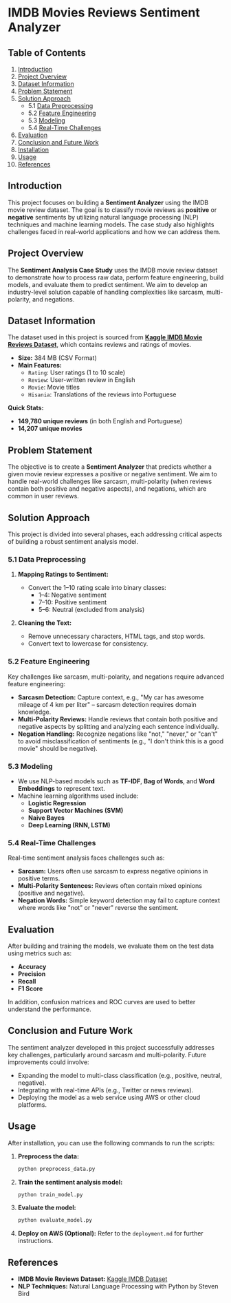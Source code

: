 # IMDB Movies Reviews Sentiment Analyzer

## Table of Contents
1. [Introduction](#introduction)
2. [Project Overview](#project-overview)
3. [Dataset Information](#dataset-information)
4. [Problem Statement](#problem-statement)
5. [Solution Approach](#solution-approach)
    - 5.1 [Data Preprocessing](#data-preprocessing)
    - 5.2 [Feature Engineering](#feature-engineering)
    - 5.3 [Modeling](#modeling)
    - 5.4 [Real-Time Challenges](#real-time-challenges)
6. [Evaluation](#evaluation)
7. [Conclusion and Future Work](#conclusion-and-future-work)
8. [Installation](#installation)
9. [Usage](#usage)
10. [References](#references)

## Introduction
This project focuses on building a **Sentiment Analyzer** using the IMDB movie review dataset. The goal is to classify movie reviews as **positive** or **negative** sentiments by utilizing natural language processing (NLP) techniques and machine learning models. The case study also highlights challenges faced in real-world applications and how we can address them.

## Project Overview
The **Sentiment Analysis Case Study** uses the IMDB movie review dataset to demonstrate how to process raw data, perform feature engineering, build models, and evaluate them to predict sentiment. We aim to develop an industry-level solution capable of handling complexities like sarcasm, multi-polarity, and negations.

## Dataset Information
The dataset used in this project is sourced from **[Kaggle IMDB Movie Reviews Dataset](https://www.kaggle.com/)**, which contains reviews and ratings of movies.

- **Size:** 384 MB (CSV Format)
- **Main Features:**
  - `Rating`: User ratings (1 to 10 scale)
  - `Review`: User-written review in English
  - `Movie`: Movie titles
  - `Hisania`: Translations of the reviews into Portuguese

**Quick Stats:**
- **149,780 unique reviews** (in both English and Portuguese)
- **14,207 unique movies**

## Problem Statement
The objective is to create a **Sentiment Analyzer** that predicts whether a given movie review expresses a positive or negative sentiment. We aim to handle real-world challenges like sarcasm, multi-polarity (when reviews contain both positive and negative aspects), and negations, which are common in user reviews.

## Solution Approach
This project is divided into several phases, each addressing critical aspects of building a robust sentiment analysis model.

### 5.1 Data Preprocessing
1. **Mapping Ratings to Sentiment:** 
   - Convert the 1–10 rating scale into binary classes:
     - 1–4: Negative sentiment
     - 7–10: Positive sentiment
     - 5–6: Neutral (excluded from analysis)

2. **Cleaning the Text:**
   - Remove unnecessary characters, HTML tags, and stop words.
   - Convert text to lowercase for consistency.

### 5.2 Feature Engineering
Key challenges like sarcasm, multi-polarity, and negations require advanced feature engineering:
- **Sarcasm Detection:** Capture context, e.g., "My car has awesome mileage of 4 km per liter" – sarcasm detection requires domain knowledge.
- **Multi-Polarity Reviews:** Handle reviews that contain both positive and negative aspects by splitting and analyzing each sentence individually.
- **Negation Handling:** Recognize negations like "not," "never," or "can't" to avoid misclassification of sentiments (e.g., "I don't think this is a good movie" should be negative).

### 5.3 Modeling
- We use NLP-based models such as **TF-IDF**, **Bag of Words**, and **Word Embeddings** to represent text.
- Machine learning algorithms used include:
  - **Logistic Regression**
  - **Support Vector Machines (SVM)**
  - **Naive Bayes**
  - **Deep Learning (RNN, LSTM)**

### 5.4 Real-Time Challenges
Real-time sentiment analysis faces challenges such as:
- **Sarcasm:** Users often use sarcasm to express negative opinions in positive terms.
- **Multi-Polarity Sentences:** Reviews often contain mixed opinions (positive and negative).
- **Negation Words:** Simple keyword detection may fail to capture context where words like "not" or "never" reverse the sentiment.

## Evaluation
After building and training the models, we evaluate them on the test data using metrics such as:
- **Accuracy**
- **Precision**
- **Recall**
- **F1 Score**

In addition, confusion matrices and ROC curves are used to better understand the performance.

## Conclusion and Future Work
The sentiment analyzer developed in this project successfully addresses key challenges, particularly around sarcasm and multi-polarity. Future improvements could involve:
- Expanding the model to multi-class classification (e.g., positive, neutral, negative).
- Integrating with real-time APIs (e.g., Twitter or news reviews).
- Deploying the model as a web service using AWS or other cloud platforms.

## Usage
After installation, you can use the following commands to run the scripts:

1. **Preprocess the data:**
   ```bash
   python preprocess_data.py
   ```

2. **Train the sentiment analysis model:**
   ```bash
   python train_model.py
   ```

3. **Evaluate the model:**
   ```bash
   python evaluate_model.py
   ```

4. **Deploy on AWS (Optional):**
   Refer to the `deployment.md` for further instructions.

## References
- **IMDB Movie Reviews Dataset:** [Kaggle IMDB Dataset](https://www.kaggle.com/)
- **NLP Techniques:** Natural Language Processing with Python by Steven Bird
